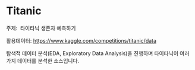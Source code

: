 # Titanic


주제:  타이타닉 생존자 예측하기

활용데이터: https://www.kaggle.com/competitions/titanic/data

탐색적 데이터 분석(EDA, Exploratory Data Analysis)을 진행하며 타이타닉이 여러가지 데이터를 분석한 소스입니다. 
